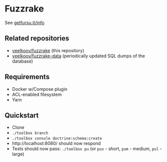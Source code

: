 # Fuzzrake

See [getfursu.it/info](https://getfursu.it/info)


## Related repositories

* [veelkoov/fuzzrake](https://github.com/veelkoov/fuzzrake) (this repository)
* [veelkoov/fuzzrake-data](https://github.com/veelkoov/fuzzrake-data) (periodically updated SQL dumps of the database)


## Requirements

* Docker w/Compose plugin
* ACL-enabled filesystem
* Yarn


## Quickstart

* Clone
* `./toolbox branch`
* `./toolbox console doctrine:schema:create`
* http://localhost:8080/ should now respond
* Tests should now pass: `./toolbox pu` (or `pus` - short, `pum` - medium, `pul` - large)
